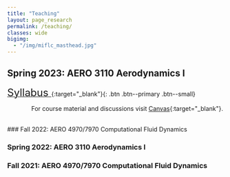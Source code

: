 ```yaml
---
title: "Teaching"
layout: page_research
permalink: /teaching/
classes: wide
bigimg:
  - "/img/miflc_masthead.jpg"
---
```


## Spring 2023: AERO 3110 Aerodynamics I

[<font size="+2"> Syllabus </font>](/pdf/Syllabus-fall2022-CFD.pdf){:target="_blank"}{: .btn .btn--primary .btn--small}

    For course material and discussions visit [Canvas](https://auburn.instructure.com/){:target="_blank"}.

<br />
### Fall 2022:         AERO 4970/7970 Computational Fluid Dynamics

### Spring 2022:         AERO 3110 Aerodynamics I
  
### Fall 2021:         AERO 4970/7970 Computational Fluid Dynamics

<br />
<br />
<br />
<br />
<br />
<br />
<br />
<br />
<br />
<br />
<br />
<br />
<br />
<br />
<br />

















